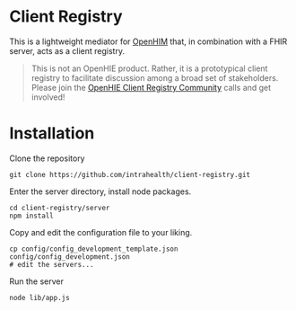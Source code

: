# Client Registry

This is a lightweight mediator for [OpenHIM](http://openhim.org) that, in combination with a FHIR server, acts as a client registry.

> This is not an OpenHIE product. Rather, it is a prototypical client registry to facilitate discussion among a broad set of stakeholders. Please join the [OpenHIE Client Registry Community](https://discourse.ohie.org) calls and get involved!

# Installation

Clone the repository
```
git clone https://github.com/intrahealth/client-registry.git
```

Enter the server directory, install node packages.
```
cd client-registry/server
npm install
```

Copy and edit the configuration file to your liking.
```
cp config/config_development_template.json config/config_development.json
# edit the servers...
```

Run the server
```
node lib/app.js
```
